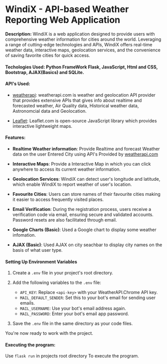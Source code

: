 # WindiX - API-based Weather Reporting Web Application

**Description:** 
WindiX is a web application designed to provide users with comprehensive weather information for cities around the world. Leveraging a range of cutting-edge technologies and APIs, WindiX offers real-time weather data, interactive maps, geolocation services, and the convenience of saving favorite cities for quick access.

#### Techologies Used: Python FrameWork Flask, JavaScript, Html and CSS, Bootstrap, AJAX(Basics) and SQLite.

#### API's Used:
- [weatherapi](https://www.weatherapi.com/weather/): weatherapi.com is weather and geolocation API provider that provides extensive APIs that gives info about realtime and forecasted weather, Air Quality data, Historical weather data, Astronomcial data and Geolocation.

- [Leaflet](https://leafletjs.com/index.html): Leaflet.com is open-source JavaScript library which provides interactive lightweight maps.

#### Features: 
- **Realtime Weather information**: Provide Realtime and forecast Weather data on the user Entered City using API's Provided by [weatherapi.com](https://www.weatherapi.com/weather/)

- **Interactive Maps**: Provide a Interactive Map in which you can click anywhere to access its current weather information.

- **Geolocation Services**: WindiX can detect user's longitude and latitude, which enable WindiX to report weather of user's location. 

- **Favourite Cities**: Users can store names of their favourite cities making it easier to access frequently visited places.

- **Email Verification**: During the registration process, users receive a verification code via email, ensuring secure and validated accounts. Password resets are also facilitated through email.

- **Google Charts (Basic)**: Used a Google chart to display some weather infomation.

- **AJAX (Basic)**: Used AJAX on city seachbar to display city names on the basis of what user type.

#### Setting Up Environment Variables

1. Create a `.env` file in your project's root directory.

2. Add the following variables to the `.env` file:

   - `API_KEY`: Replace `<api-key>` with your WeatherAPI.Chrome API key.
   - `MAIL_DEFAULT_SENDER`: Set this to your bot's email for sending user emails.
   - `MAIL_USERNAME`: Use your bot's email address again.
   - `MAIL_PASSWORD`: Enter your bot's email app password.

3. Save the `.env` file in the same directory as your code files.

You're now ready to work with the project.
#### Executing the program: 
   Use `flask run` in projects root directory To execute the program.
   

